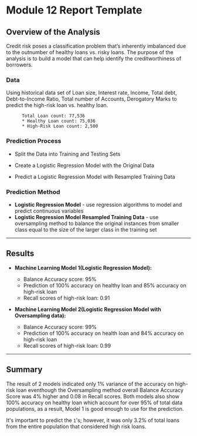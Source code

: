 # Module 12 Report Template

## Overview of the Analysis

Credit risk poses a classification problem that’s inherently imbalanced due to the outnumber of healthy loans vs. risky loans. The purpose of the analysis is to build a model that can help identify the creditworthiness of borrowers.

### Data

Using historical data set of Loan size, Interest rate, Income, Total debt, Debt-to-Income Ratio, Total number of Accounts, Derogatory Marks to predict the high-risk loan vs. healthy loan.

          Total Loan count: 77,536
          * Healthy Loan count: 75,036 
          * High-Risk Loan count: 2,500

### Prediction Process

* Split the Data into Training and Testing Sets

* Create a Logistic Regression Model with the Original Data

* Predict a Logistic Regression Model with Resampled Training Data 

### Prediction Method

* **Logistic Regression Model** - use regression algorithms to model and predict continuous variables
* **Logistic Regression Model Resampled Training Data** - use oversampling method to balance the original instances from smaller class equal to the size of the larger class in the training set 

-------

## Results

* **Machine Learning Model 1(Logistic Regression Model):**
  * Balance Accuracy score: 95%
  * Prediction of 100% accuracy on healthy loan and 85% accuracy on high-risk loan
  * Recall scores of high-risk loan: 0.91



* **Machine Learning Model 2(Logistic Regression Model with Oversampling data):**
  * Balance Accuracy score: 99%
  * Prediction of 100% accuracy on health loan and 84% accuracy on high-risk loan
  * Recall scores of high-risk loan: 0.99 

-------

## Summary

The result of 2 models indicated only 1% variance of the accuracy on high-risk loan eventhough the Oversampling method overall Balance Accuracy Score was 4% higher and 0.08 in Recall scores. Both models also show 100% accuracy on healthy loan which account for over 95% of total data populations, as a result, Model 1 is good enough to use for the prediction.

It's important to predict the `1`'s; however, it was only 3.2% of total loans from the entire population that considered high risk loans.

